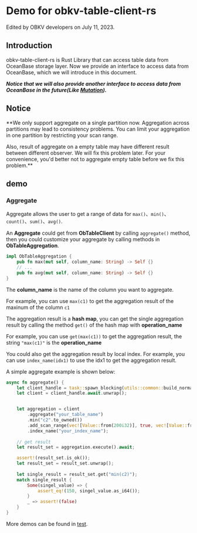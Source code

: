 # Demo for obkv-table-client-rs
Edited by OBKV developers on July 11, 2023.

## Introduction
obkv-table-client-rs is Rust Library that can access table data from OceanBase storage layer.
Now we provide an interface to access data from OceanBase, which we will introduce in this document.

***Notice that we will also provide another interface to access data from OceanBase in the future(Like [Mutation](https://github.com/oceanbase/obkv-table-client-java/tree/master/example/simple-mutation)).***

## Notice
**We only support aggregate on a single partition now. Aggregation across partitions may lead to consistency problems. You can limit your aggregation in one partition by restricting your scan range.

Also, result of aggregate on a empty table may have different result between different observer. We will fix this problem later. For your convenience, you'd better not to aggregate empty table before we fix this problem.**

## demo
### Aggregate
Aggregate allows the user to get a range of data for ```max()```、```min()```、```count()```、```sum()```、```avg()```.

An **Aggregate** could get from **ObTableClient** by calling ```aggregate()``` method, then you could customize your aggregate by calling methods in **ObTableAggregation**.
```rust ObTableAggregation
impl ObTableAggregation {
    pub fn max(mut self, column_name: String) -> Self {}
    // ... 
    pub fn avg(mut self, column_name: String) -> Self {}
}
```
The **column_name** is the name of the column you want to aggregate.

For example, you can use `max(c1)` to get the aggregation result of the maxinum of the column `c1`

The aggregation result is a **hash map**, you can get the single aggregation result by calling the method `get()` of the hash map with **operation_name**

For example, you can use `get(max(c1))` to get the aggregation result, the string `"max(c1)"` is the **operation_name**

You could also get the aggregation result by local index. For example, you can use `index_name(idx1)` to use the idx1 to get the aggregation result.

A simple aggregate example is shown below:
```rust aggregate exampleObTableAggregation
async fn aggregate() {
    let client_handle = task::spawn_blocking(utils::common::build_normal_client);
    let client = client_handle.await.unwrap();


    let aggregation = client
        .aggregate("your_table_name")
        .min("c2".to_owned())
        .add_scan_range(vec![Value::from(200i32)], true, vec![Value::from(200i32)], true)
        .index_name("your_index_name");
    
    // get result
    let result_set = aggregation.execute().await;

    assert!(result_set.is_ok());
    let result_set = result_set.unwrap();
    
    let single_result = result_set.get("min(c2)");
    match single_result {
        Some(singel_value) => {
            assert_eq!(150, singel_value.as_i64());
        }
        _ => assert!(false)
    }
}
```
More demos can be found in [test](https://github.com/oceanbase/obkv-table-client-rs/blob/main/tests/test_table_client_aggregation.rs).
